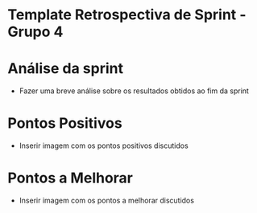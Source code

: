 # Template Retrospectiva de Sprint - Grupo 4

# Análise da sprint

- Fazer uma breve análise sobre os resultados obtidos ao fim da sprint

# Pontos Positivos
  - Inserir imagem com os pontos positivos discutidos

# Pontos a Melhorar
  - Inserir imagem com os pontos a melhorar discutidos
